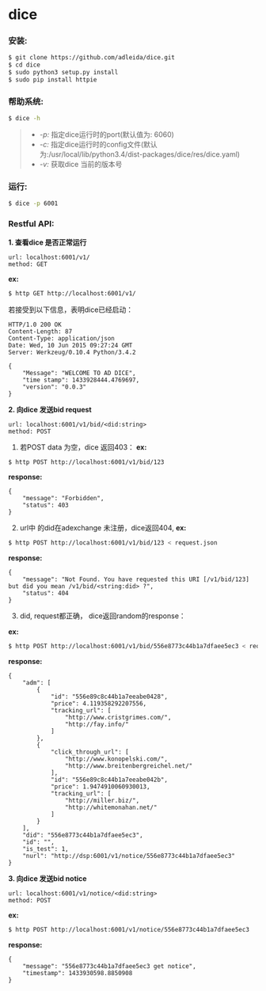 dice
====

### 安装:
```bash
$ git clone https://github.com/adleida/dice.git
$ cd dice
$ sudo python3 setup.py install
$ sudo pip install httpie
```
### 帮助系统:
```bash
$ dice -h
```
>- *-p:* 指定dice运行时的port(默认值为: 6060)
>- *-c:* 指定dice运行时的config文件(默认为:/usr/local/lib/python3.4/dist-packages/dice/res/dice.yaml)
>- *-v:* 获取dice 当前的版本号

### 运行:
```bash
$ dice -p 6001
```

### Restful API:
**1. 查看dice 是否正常运行**
```
url: localhost:6001/v1/
method: GET
```
**ex:**
```bash
$ http GET http://localhost:6001/v1/
```
若接受到以下信息，表明dice已经启动：
```
HTTP/1.0 200 OK
Content-Length: 87
Content-Type: application/json
Date: Wed, 10 Jun 2015 09:27:24 GMT
Server: Werkzeug/0.10.4 Python/3.4.2

{
    "Message": "WELCOME TO AD DICE",
    "time stamp": 1433928444.4769697,
    "version": "0.0.3"
}
```
**2. 向dice 发送bid request**
```
url: localhost:6001/v1/bid/<did:string>
method: POST
```

1. 若POST data 为空，dice 返回403：
**ex:**
```bash
$ http POST http://localhost:6001/v1/bid/123 
```
**response:**
```
{
    "message": "Forbidden",
    "status": 403
}
```
2. url中 的did在adexchange 未注册，dice返回404,
**ex:**
```bash
$ http POST http://localhost:6001/v1/bid/123 < request.json
```
**response:**
```
{
    "message": "Not Found. You have requested this URI [/v1/bid/123] but did you mean /v1/bid/<string:did> ?",
    "status": 404
}
```
3. did, request都正确， dice返回random的response：

 **ex:**
```bash
$ http POST http://localhost:6001/v1/bid/556e8773c44b1a7dfaee5ec3 < request.json
```
**response:**
```
{
    "adm": [
        {
            "id": "556e89c8c44b1a7eeabe0428",
            "price": 4.119358292207556,
            "tracking_url": [
                "http://www.cristgrimes.com/",
                "http://fay.info/"
            ]
        },
        {
            "click_through_url": [
                "http://www.konopelski.com/",
                "http://www.breitenbergreichel.net/"
            ],
            "id": "556e89c8c44b1a7eeabe042b",
            "price": 1.9474910060930013,
            "tracking_url": [
                "http://miller.biz/",
                "http://whitemonahan.net/"
            ]
        }
    ],
    "did": "556e8773c44b1a7dfaee5ec3",
    "id": "",
    "is_test": 1,
    "nurl": "http://dsp:6001/v1/notice/556e8773c44b1a7dfaee5ec3"
}
```

**3. 向dice 发送bid notice**
```
url: localhost:6001/v1/notice/<did:string>
method: POST
```
**ex:**
```bash
$ http POST http://localhost:6001/v1/notice/556e8773c44b1a7dfaee5ec3
```
**response:**
```
{
    "message": "556e8773c44b1a7dfaee5ec3 get notice",
    "timestamp": 1433930598.8850908
}
```
